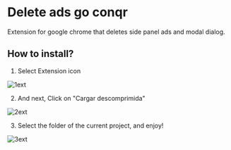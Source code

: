 # Delete ads go conqr

Extension for google chrome that deletes side panel ads and modal dialog. 


## How to install?

1. Select Extension icon 

![1ext](https://user-images.githubusercontent.com/37273372/153942427-e944a95d-dab8-4a03-a814-4207cccefed5.PNG)

2. And next, Click on "Cargar descomprimida"

![2ext](https://user-images.githubusercontent.com/37273372/153942765-1c2f801c-1cfd-4219-b905-9a9cf88f644a.PNG)

3. Select the folder of the current project, and enjoy!

![3ext](https://user-images.githubusercontent.com/37273372/153942894-436eafef-f7d0-4194-9fea-90fcf1e68aeb.PNG)
